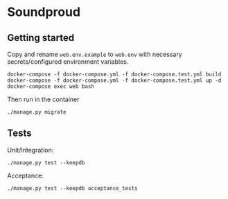 # Soundproud

## Getting started
Copy and rename `web.env.example` to `web.env` with necessary
secrets/configured environment variables.

`docker-compose -f docker-compose.yml -f docker-compose.test.yml build`
`docker-compose -f docker-compose.yml -f docker-compose.test.yml up -d`
`docker-compose exec web bash`

Then run in the container
```
./manage.py migrate
```

## Tests

Unit/Integration:
```
./manage.py test --keepdb
```

Acceptance:
```
./manage.py test --keepdb acceptance_tests
```
